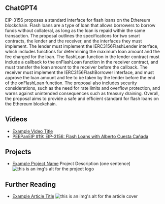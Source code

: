 ## ChatGPT4

EIP-3156 proposes a standard interface for flash loans on the Ethereum blockchain. Flash loans are a type of loan that allows borrowers to borrow funds without collateral, as long as the loan is repaid within the same transaction. The proposal outlines the specifications for two smart contracts, the lender and the receiver, and the interfaces they must implement. The lender must implement the IERC3156FlashLender interface, which includes functions for determining the maximum loan amount and the fee charged for the loan. The flashLoan function in the lender contract must include a callback to the onFlashLoan function in the receiver contract, and must transfer the loan amount to the receiver before the callback. The receiver must implement the IERC3156FlashBorrower interface, and must approve the loan amount and fee to be taken by the lender before the end of the onFlashLoan function. The proposal also includes security considerations, such as the need for rate limits and overflow protection, and warns against unintended consequences such as treasury draining. Overall, the proposal aims to provide a safe and efficient standard for flash loans on the Ethereum blockchain.

## Videos

- [Example Video Title](https://www.youtube.com/watch?v=TDGq4aeevgY)
- [PEEPanEIP #19: EIP-3156: Flash Loans with Alberto Cuesta Cañada](https://www.youtube.com/watch?v=R9wQ1FoV6HU&list=PL4cwHXAawZxqu0PKKyMzG_3BJV_xZTi1F&index=94)

## Projects

- [Example Project Name](https://xxxx.xxx/xxxxx) Project Description (one sentence) ![this is an img's alt for the project logo](https://xxxx.xxx/project-logo.xxx)

## Further Reading

- [Example Article Title](https://xxxx.xxx/xxxxx) ![this is an img's alt for the article cover](https://xxxx.xxx/article-cover.xxx)
